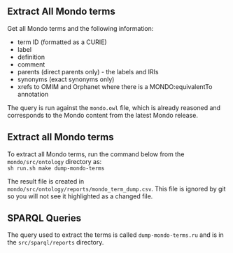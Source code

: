 ## Extract All Mondo terms
Get all Mondo terms and the following information: 

- term ID (formatted as a CURIE)
- label
- definition
- comment
- parents (direct parents only) - the labels and IRIs
- synonyms (exact synonyms only)
- xrefs to OMIM and Orphanet where there is a MONDO:equivalentTo annotation

The query is run against the `mondo.owl` file, which is already reasoned and corresponds to the Mondo content from the latest Mondo release.

## Extract all Mondo terms
To extract all Mondo terms, run the command below from the `mondo/src/ontology` directory as:  
`sh run.sh make dump-mondo-terms`

The result file is created in `mondo/src/ontology/reports/mondo_term_dump.csv`. This file is ignored by git so you will not see it highlighted as a changed file.

## SPARQL Queries
The query used to extract the terms is called `dump-mondo-terms.ru` and is in the `src/sparql/reports` directory.
